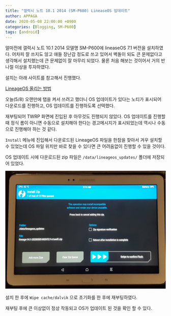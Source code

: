```yaml
---
title: "갤럭시 노트 10.1 2014 (SM-P600) LineaseOS 업데이트"
author: APPAGA
date: 2020-05-08 22:00:00 +0900
categories: [Blogging, SM-P600]
tags: [android]
---
```


얼마전에 갤럭시 노트 10.1 2014 모델명 SM-P600에 lineaseOS 7.1 버전을 설치하였다.
어차피 잘 쓰지도 않고 애들 장난감 정도로 쓰고 있어서 벽돌이 되도 큰 문제없다고 생각해서 설치했는데 큰 문제없이 잘 마무리 되었다.
물론 처음 해보는 것이어서 거의 반나절 이상을 투자하였다.

설치는 아래 사이트를 참고해서 진행했다.

[LineageOS 올리는 방법](https://anonymous0725.tistory.com/20)

오늘(5/8) 오랜만에 탭을 켜서 쓰려고 했더니 OS 업데이트가 있다는 노티가 표시되어 다운로드를 진행하고,
OS 업데이트를 진행하도록 선택했다.

재부팅되어 TWRP 화면에 진입된 후 아무것도 진행되지 않았다.
OS 업데이트를 진행할 때 정식 롬이 아니면 수동으로 설치해야 한다는 경고메시지가 표시되었는데 역시나 수동으로 진행해야 하는 것 같다.

`Install` 메뉴에 진입해서 다운로드된 LineageOS 파일을 한참을 찾아서 겨우 설치할 수 있었는데 OS 파일 위치만 바로 찾을 수 있다면 큰 어려움없이 진행할 수 있을 것이다.

OS 업데이트 시에 다운로드된 zip 파일은 `/data/lineageos_updates/` 폴더에 저장되어 있었다.

![LineageOS 업데이트 파일 위치](/assets/img/sm-p600-001.jpg "LineageOS 업데이트 파일 위치")

설치 한 후에 `Wipe cache/dalvik` 으로 초기화를 한 후에 재부팅하였다.

재부팅 후에 큰 이상없이 정상 작동되고 OS가 업데이트 된 것을 확인 할 수 있다.
